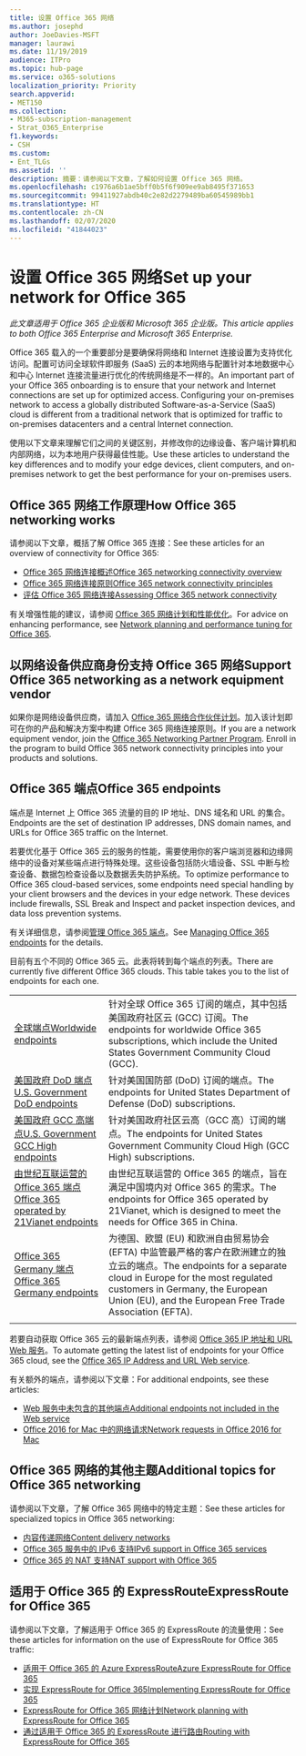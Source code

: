 ```yaml
---
title: 设置 Office 365 网络
ms.author: josephd
author: JoeDavies-MSFT
manager: laurawi
ms.date: 11/19/2019
audience: ITPro
ms.topic: hub-page
ms.service: o365-solutions
localization_priority: Priority
search.appverid:
- MET150
ms.collection:
- M365-subscription-management
- Strat_O365_Enterprise
f1.keywords:
- CSH
ms.custom:
- Ent_TLGs
ms.assetid: ''
description: 摘要：请参阅以下文章，了解如何设置 Office 365 网络。
ms.openlocfilehash: c1976a6b1ae5bff0b5f6f909ee9ab8495f371653
ms.sourcegitcommit: 99411927abdb40c2e82d2279489ba60545989bb1
ms.translationtype: HT
ms.contentlocale: zh-CN
ms.lasthandoff: 02/07/2020
ms.locfileid: "41844023"
---
```

# <a name="set-up-your-network-for-office-365"></a><span data-ttu-id="8ac16-103">设置 Office 365 网络</span><span class="sxs-lookup"><span data-stu-id="8ac16-103">Set up your network for Office 365</span></span>

<span data-ttu-id="8ac16-104">*此文章适用于 Office 365 企业版和 Microsoft 365 企业版。*</span><span class="sxs-lookup"><span data-stu-id="8ac16-104">*This article applies to both Office 365 Enterprise and Microsoft 365 Enterprise.*</span></span>

<span data-ttu-id="8ac16-p101">Office 365 载入的一个重要部分是要确保将网络和 Internet 连接设置为支持优化访问。配置可访问全球软件即服务 (SaaS) 云的本地网络与配置针对本地数据中心和中心 Internet 连接流量进行优化的传统网络是不一样的。</span><span class="sxs-lookup"><span data-stu-id="8ac16-p101">An important part of your Office 365 onboarding is to ensure that your network and Internet connections are set up for optimized access. Configuring your on-premises network to access a globally distributed Software-as-a-Service (SaaS) cloud is different from a traditional network that is optimized for traffic to on-premises datacenters and a central Internet connection.</span></span> 

<span data-ttu-id="8ac16-107">使用以下文章来理解它们之间的关键区别，并修改你的边缘设备、客户端计算机和内部网络，以为本地用户获得最佳性能。</span><span class="sxs-lookup"><span data-stu-id="8ac16-107">Use these articles to understand the key differences and to modify your edge devices, client computers, and on-premises network to get the best performance for your on-premises users.</span></span>

## <a name="how-office-365-networking-works"></a><span data-ttu-id="8ac16-108">Office 365 网络工作原理</span><span class="sxs-lookup"><span data-stu-id="8ac16-108">How Office 365 networking works</span></span>

<span data-ttu-id="8ac16-109">请参阅以下文章，概括了解 Office 365 连接：</span><span class="sxs-lookup"><span data-stu-id="8ac16-109">See these articles for an overview of connectivity for Office 365:</span></span>

- [<span data-ttu-id="8ac16-110">Office 365 网络连接概述</span><span class="sxs-lookup"><span data-stu-id="8ac16-110">Office 365 networking connectivity overview</span></span>](office-365-networking-overview.md)
- [<span data-ttu-id="8ac16-111">Office 365 网络连接原则</span><span class="sxs-lookup"><span data-stu-id="8ac16-111">Office 365 network connectivity principles</span></span>](office-365-network-connectivity-principles.md)
- [<span data-ttu-id="8ac16-112">评估 Office 365 网络连接</span><span class="sxs-lookup"><span data-stu-id="8ac16-112">Assessing Office 365 network connectivity</span></span>](assessing-network-connectivity.md)

<span data-ttu-id="8ac16-113">有关增强性能的建议，请参阅 [Office 365 网络计划和性能优化](network-planning-and-performance.md)。</span><span class="sxs-lookup"><span data-stu-id="8ac16-113">For advice on enhancing performance, see [Network planning and performance tuning for Office 365](network-planning-and-performance.md).</span></span>

## <a name="support-office-365-networking-as-a-network-equipment-vendor"></a><span data-ttu-id="8ac16-114">以网络设备供应商身份支持 Office 365 网络</span><span class="sxs-lookup"><span data-stu-id="8ac16-114">Support Office 365 networking as a network equipment vendor</span></span>

<span data-ttu-id="8ac16-p102">如果你是网络设备供应商，请加入 [Office 365 网络合作伙伴计划](office-365-networking-partner-program.md)。加入该计划即可在你的产品和解决方案中构建 Office 365 网络连接原则。</span><span class="sxs-lookup"><span data-stu-id="8ac16-p102">If you are a network equipment vendor, join the [Office 365 Networking Partner Program](office-365-networking-partner-program.md). Enroll in the program to build Office 365 network connectivity principles into your products and solutions.</span></span> 

## <a name="office-365-endpoints"></a><span data-ttu-id="8ac16-117">Office 365 端点</span><span class="sxs-lookup"><span data-stu-id="8ac16-117">Office 365 endpoints</span></span>

<span data-ttu-id="8ac16-118">端点是 Internet 上 Office 365 流量的目的 IP 地址、DNS 域名和 URL 的集合。</span><span class="sxs-lookup"><span data-stu-id="8ac16-118">Endpoints are the set of destination IP addresses, DNS domain names, and URLs for Office 365 traffic on the Internet.</span></span> 

<span data-ttu-id="8ac16-p103">若要优化基于 Office 365 云的服务的性能，需要使用你的客户端浏览器和边缘网络中的设备对某些端点进行特殊处理。这些设备包括防火墙设备、SSL 中断与检查设备、数据包检查设备以及数据丢失防护系统。</span><span class="sxs-lookup"><span data-stu-id="8ac16-p103">To optimize performance to Office 365 cloud-based services, some endpoints need special handling by your client browsers and the devices in your edge network. These devices include firewalls, SSL Break and Inspect and packet inspection devices, and data loss prevention systems.</span></span>

<span data-ttu-id="8ac16-121">有关详细信息，请参阅[管理 Office 365 端点](managing-office-365-endpoints.md)。</span><span class="sxs-lookup"><span data-stu-id="8ac16-121">See [Managing Office 365 endpoints](managing-office-365-endpoints.md) for the details.</span></span>

<span data-ttu-id="8ac16-p104">目前有五个不同的 Office 365 云。此表将转到每个端点的列表。</span><span class="sxs-lookup"><span data-stu-id="8ac16-p104">There are currently five different Office 365 clouds. This table takes you to the list of endpoints for each one.</span></span>

|||
|:-------|:-----|
| [<span data-ttu-id="8ac16-124">全球端点</span><span class="sxs-lookup"><span data-stu-id="8ac16-124">Worldwide endpoints</span></span>](urls-and-ip-address-ranges.md) | <span data-ttu-id="8ac16-125">针对全球 Office 365 订阅的端点，其中包括美国政府社区云 (GCC) 订阅。</span><span class="sxs-lookup"><span data-stu-id="8ac16-125">The endpoints for worldwide Office 365 subscriptions, which include the United States Government Community Cloud (GCC).</span></span> |
| [<span data-ttu-id="8ac16-126">美国政府 DoD 端点</span><span class="sxs-lookup"><span data-stu-id="8ac16-126">U.S. Government DoD endpoints</span></span>](office-365-u-s-government-dod-endpoints.md) | <span data-ttu-id="8ac16-127">针对美国国防部 (DoD) 订阅的端点。</span><span class="sxs-lookup"><span data-stu-id="8ac16-127">The endpoints for United States Department of Defense (DoD) subscriptions.</span></span> |
| [<span data-ttu-id="8ac16-128">美国政府 GCC 高端点</span><span class="sxs-lookup"><span data-stu-id="8ac16-128">U.S. Government GCC High endpoints</span></span>](office-365-u-s-government-gcc-high-endpoints.md) | <span data-ttu-id="8ac16-129">针对美国政府社区云高（GCC 高）订阅的端点。</span><span class="sxs-lookup"><span data-stu-id="8ac16-129">The endpoints for United States Government Community Cloud High (GCC High) subscriptions.</span></span> |
| [<span data-ttu-id="8ac16-130">由世纪互联运营的 Office 365 端点</span><span class="sxs-lookup"><span data-stu-id="8ac16-130">Office 365 operated by 21Vianet endpoints</span></span>](urls-and-ip-address-ranges-21vianet.md) | <span data-ttu-id="8ac16-131">由世纪互联运营的 Office 365 的端点，旨在满足中国境内对 Office 365 的需求。</span><span class="sxs-lookup"><span data-stu-id="8ac16-131">The endpoints for Office 365 operated by 21Vianet, which is designed to meet the needs for Office 365 in China.</span></span> |
| [<span data-ttu-id="8ac16-132">Office 365 Germany 端点</span><span class="sxs-lookup"><span data-stu-id="8ac16-132">Office 365 Germany endpoints</span></span>](office-365-germany-endpoints.md) | <span data-ttu-id="8ac16-133">为德国、欧盟 (EU) 和欧洲自由贸易协会 (EFTA) 中监管最严格的客户在欧洲建立的独立云的端点。</span><span class="sxs-lookup"><span data-stu-id="8ac16-133">The endpoints for a separate cloud in Europe for the most regulated customers in Germany, the European Union (EU), and the European Free Trade Association (EFTA).</span></span> |
|||

<span data-ttu-id="8ac16-134">若要自动获取 Office 365 云的最新端点列表，请参阅 [Office 365 IP 地址和 URL Web 服务](office-365-ip-web-service.md)。</span><span class="sxs-lookup"><span data-stu-id="8ac16-134">To automate getting the latest list of endpoints for your Office 365 cloud, see the [Office 365 IP Address and URL Web service](office-365-ip-web-service.md).</span></span>

<span data-ttu-id="8ac16-135">有关额外的端点，请参阅以下文章：</span><span class="sxs-lookup"><span data-stu-id="8ac16-135">For additional endpoints, see these articles:</span></span>

- [<span data-ttu-id="8ac16-136">Web 服务中未包含的其他端点</span><span class="sxs-lookup"><span data-stu-id="8ac16-136">Additional endpoints not included in the Web service</span></span>](additional-office365-ip-addresses-and-urls.md)
- [<span data-ttu-id="8ac16-137">Office 2016 for Mac 中的网络请求</span><span class="sxs-lookup"><span data-stu-id="8ac16-137">Network requests in Office 2016 for Mac</span></span>](network-requests-in-office-2016-for-mac.md)


## <a name="additional-topics-for-office-365-networking"></a><span data-ttu-id="8ac16-138">Office 365 网络的其他主题</span><span class="sxs-lookup"><span data-stu-id="8ac16-138">Additional topics for Office 365 networking</span></span>

<span data-ttu-id="8ac16-139">请参阅以下文章，了解 Office 365 网络中的特定主题：</span><span class="sxs-lookup"><span data-stu-id="8ac16-139">See these articles for specialized topics in Office 365 networking:</span></span>

- [<span data-ttu-id="8ac16-140">内容传递网络</span><span class="sxs-lookup"><span data-stu-id="8ac16-140">Content delivery networks</span></span>](content-delivery-networks.md)
- [<span data-ttu-id="8ac16-141">Office 365 服务中的 IPv6 支持</span><span class="sxs-lookup"><span data-stu-id="8ac16-141">IPv6 support in Office 365 services</span></span>](ipv6-support.md)
- [<span data-ttu-id="8ac16-142">Office 365 的 NAT 支持</span><span class="sxs-lookup"><span data-stu-id="8ac16-142">NAT support with Office 365</span></span>](nat-support-with-office-365.md)

## <a name="expressroute-for-office-365"></a><span data-ttu-id="8ac16-143">适用于 Office 365 的 ExpressRoute</span><span class="sxs-lookup"><span data-stu-id="8ac16-143">ExpressRoute for Office 365</span></span>

<span data-ttu-id="8ac16-144">请参阅以下文章，了解适用于 Office 365 的 ExpressRoute 的流量使用：</span><span class="sxs-lookup"><span data-stu-id="8ac16-144">See these articles for information on the use of ExpressRoute for Office 365 traffic:</span></span>

- [<span data-ttu-id="8ac16-145">适用于 Office 365 的 Azure ExpressRoute</span><span class="sxs-lookup"><span data-stu-id="8ac16-145">Azure ExpressRoute for Office 365</span></span>](azure-expressroute.md)
- [<span data-ttu-id="8ac16-146">实现 ExpressRoute for Office 365</span><span class="sxs-lookup"><span data-stu-id="8ac16-146">Implementing ExpressRoute for Office 365</span></span>](implementing-expressroute.md)
- [<span data-ttu-id="8ac16-147">ExpressRoute for Office 365 网络计划</span><span class="sxs-lookup"><span data-stu-id="8ac16-147">Network planning with ExpressRoute for Office 365</span></span>](network-planning-with-expressroute.md)
- [<span data-ttu-id="8ac16-148">通过适用于 Office 365 的 ExpressRoute 进行路由</span><span class="sxs-lookup"><span data-stu-id="8ac16-148">Routing with ExpressRoute for Office 365</span></span>](routing-with-expressroute.md)
